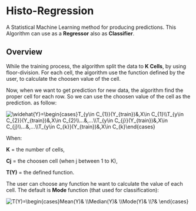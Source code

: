 # Histo-Regression
A Statistical Machine Learning method for producing predictions. This Algorithm can use as a **Regressor** also as **Classifier**.

## Overview
While the training process, the algorithm split the data to **K Cells**, by using floor-division. For each cell, the algorithm use the function defined by the user, to calculate the choosen value of the cell. 

Now, when we want to get prediction for new data, the algorithm find the proper cell for each row. So we can use the choosen value of the cell as the prediction. as follow:

<img src="https://latex.codecogs.com/svg.image?&space;\widehat{Y_{i}}=\begin{cases}T_{y\in&space;C_{1}}(Y_{train})&,X\in&space;C_{1}\\T_{y\in&space;C_{2}}(Y_{train})&,X\in&space;C_{2}\\...&,...\\T_{y\in&space;C_{j}}(Y_{train})&,X\in&space;C_{j}\\...&,...\\T_{y\in&space;C_{k}}(Y_{train})&,X\in&space;C_{k}\end{cases}&space;" title=" \widehat{Y}=\begin{cases}T_{y\in C_{1}}(Y_{train})&,X\in C_{1}\\T_{y\in C_{2}}(Y_{train})&,X\in C_{2}\\...&,...\\T_{y\in C_{j}}(Y_{train})&,X\in C_{j}\\...&,...\\T_{y\in C_{k}}(Y_{train})&,X\in C_{k}\end{cases} " />

When:

**K** = the number of cells, 

**Cj** = the choosen cell (when j between 1 to K),

**T(Y)** = the defined function.

The user can choose any function he want to calculate the value of each cell. The default is **Mode** function (that used for classification):

<img src="https://latex.codecogs.com/svg.image?T(Y)=\begin{cases}Mean(Y)&&space;\\Median(Y)&&space;\\Mode(Y)&&space;\\?&&space;\end{cases}&space;" title="T(Y)=\begin{cases}Mean(Y)& \\Median(Y)& \\Mode(Y)& \\?& \end{cases} " />

